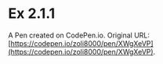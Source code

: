 # Ex 2.1.1

A Pen created on CodePen.io. Original URL: [https://codepen.io/zoli8000/pen/XWgXeVP](https://codepen.io/zoli8000/pen/XWgXeVP).



